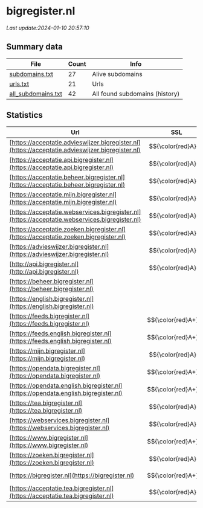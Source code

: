 # bigregister.nl
*Last update:2024-01-10 20:57:10*
## Summary data
| File       | Count | Info |
|------------|-------|------|
|[subdomains.txt](/data/bigregister/subdomains.txt)|27|Alive subdomains|
|[urls.txt](/data/bigregister/urls.txt)|21|Urls|
|[all_subdomains.txt](/data/bigregister/all_subdomains.txt)|42|All found subdomains (history)|
## Statistics
| Url | SSL | Server | Cookie | HSTS | CSP | XFO | XXP | RP | Tech |
|------------|-------|------|------|------|------|------|------|------|------|
|[https://acceptatie.advieswijzer.bigregister.nl](https://acceptatie.advieswijzer.bigregister.nl)| $${\color{red}A}$$ |-| |:white_check_mark: | |:white_check_mark: | |:white_check_mark: | |:white_check_mark: | |HSTS| |
|[https://acceptatie.api.bigregister.nl](https://acceptatie.api.bigregister.nl)| $${\color{red}A}$$ |-| |:white_check_mark: | |:white_check_mark: | |:white_check_mark: | |:white_check_mark: | |HSTS| |
|[https://acceptatie.beheer.bigregister.nl](https://acceptatie.beheer.bigregister.nl)| $${\color{red}A}$$ |-| |:white_check_mark: | |:white_check_mark: | |:white_check_mark: | |:white_check_mark: | |HSTS| |
|[https://acceptatie.mijn.bigregister.nl](https://acceptatie.mijn.bigregister.nl)| $${\color{red}A}$$ |-| |:white_check_mark: | |:white_check_mark: | |:white_check_mark: | |:white_check_mark: | |HSTS| |
|[https://acceptatie.webservices.bigregister.nl](https://acceptatie.webservices.bigregister.nl)| $${\color{red}A}$$ |-| |:white_check_mark: | |:white_check_mark: | |:white_check_mark: | |:white_check_mark: | |HSTS| |
|[https://acceptatie.zoeken.bigregister.nl](https://acceptatie.zoeken.bigregister.nl)| $${\color{red}A}$$ |-| |:white_check_mark: | |:white_check_mark: | |:white_check_mark: | |:white_check_mark: | |HSTS| |
|[https://advieswijzer.bigregister.nl](https://advieswijzer.bigregister.nl)| $${\color{red}A}$$ |-| |:white_check_mark: | |:white_check_mark: | |:white_check_mark: | |:white_check_mark: | |HSTS| |
|[http://api.bigregister.nl](http://api.bigregister.nl)| $${\color{red}A}$$ | | | | | | |:white_check_mark: | || |
|[https://beheer.bigregister.nl](https://beheer.bigregister.nl)| |-| |:white_check_mark: | |:white_check_mark: | |:white_check_mark: | |:white_check_mark: | |HSTS| |
|[https://english.bigregister.nl](https://english.bigregister.nl)| |nginx| |:white_check_mark: | |:warning: |:white_check_mark: | |:white_check_mark: | |:white_check_mark: | |Bloomreach HSTS Ngin...| |
|[https://feeds.bigregister.nl](https://feeds.bigregister.nl)| $${\color{red}A+}$$ |nginx| |:white_check_mark: | | |:white_check_mark: | |:white_check_mark: | |:white_check_mark: | |HSTS Nginx| |
|[https://feeds.english.bigregister.nl](https://feeds.english.bigregister.nl)| $${\color{red}A+}$$ |nginx| |:white_check_mark: | | |:white_check_mark: | |:white_check_mark: | |:white_check_mark: | |HSTS Nginx| |
|[https://mijn.bigregister.nl](https://mijn.bigregister.nl)| $${\color{red}A}$$ |-| |:white_check_mark: | |:white_check_mark: | |:white_check_mark: | |:white_check_mark: | |HSTS| |
|[https://opendata.bigregister.nl](https://opendata.bigregister.nl)| $${\color{red}A+}$$ |nginx| |:white_check_mark: | | |:white_check_mark: | |:white_check_mark: | |:white_check_mark: | |HSTS Nginx| |
|[https://opendata.english.bigregister.nl](https://opendata.english.bigregister.nl)| $${\color{red}A+}$$ |nginx| |:white_check_mark: | | |:white_check_mark: | |:white_check_mark: | |:white_check_mark: | |HSTS Nginx| |
|[https://tea.bigregister.nl](https://tea.bigregister.nl)| $${\color{red}A}$$ |-| |:white_check_mark: | |:white_check_mark: | |:white_check_mark: | |:white_check_mark: | |HSTS| |
|[https://webservices.bigregister.nl](https://webservices.bigregister.nl)| $${\color{red}A}$$ |-| |:white_check_mark: | |:white_check_mark: | |:white_check_mark: | |:white_check_mark: | |HSTS| |
|[https://www.bigregister.nl](https://www.bigregister.nl)| $${\color{red}A+}$$ |nginx| |:white_check_mark: | |:warning: |:white_check_mark: | |:white_check_mark: | |:white_check_mark: | |Bloomreach HSTS Ngin...| |
|[https://zoeken.bigregister.nl](https://zoeken.bigregister.nl)| $${\color{red}A}$$ |-| |:white_check_mark: | |:white_check_mark: | |:white_check_mark: | |:white_check_mark: | |HSTS| |
|[https://bigregister.nl](https://bigregister.nl)| $${\color{red}A+}$$ |nginx| |:white_check_mark: | |:warning: |:white_check_mark: | |:white_check_mark: | |:white_check_mark: | |HSTS Nginx| |
|[https://acceptatie.tea.bigregister.nl](https://acceptatie.tea.bigregister.nl)| $${\color{red}A}$$ |-| |:white_check_mark: | |:white_check_mark: | |:white_check_mark: | |:white_check_mark: | |HSTS| |